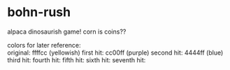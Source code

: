 # bohn-rush

alpaca dinosaurish game!
corn is coins??


colors for later reference:  
original: ffffcc (yellowish)
first hit: cc00ff (purple)
second hit: 4444ff (blue)
third hit: 
fourth hit:
fifth hit:
sixth hit: 
seventh hit: 
